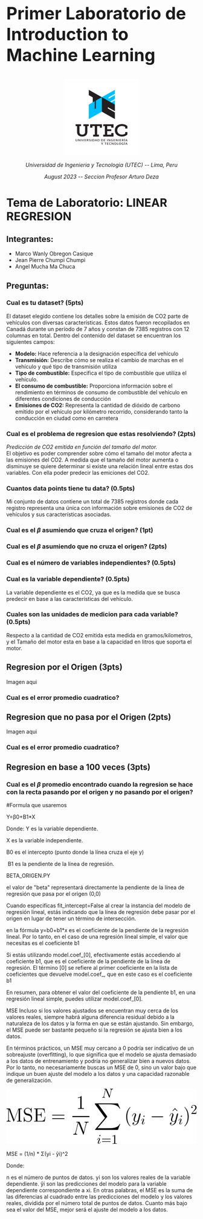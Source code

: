 
<p align="center">  
<h2 style="font-size: 45px;font-weight:bold">
    Primer Laboratorio de Introduction to <br> Machine Learning  
</h2>
</p>
<p align="center">
  <img src="image.png" alt="logo UTEC" width=200 height=200>
</p>
<p align="center"> 
  <em >
    Universidad de Ingenieria y Tecnologia (UTEC) -- Lima, Peru
  </em>  
</p>
  
<p align="center"> 
  <em >
    August 2023 -- Seccion Profesor Arturo Deza <br>    
  </em>  
</p> 
<p align="center"> 
  <h1 style="font-size: 30px;font-weight:bold">
    Tema de Laboratorio: LINEAR REGRESION
  </h1 >
</p> 

## Integrantes:  
- Marco Wanly Obregon Casique 
- Jean Pierre Chumpi Chumpi   
- Angel Mucha Ma Chuca  
  
## Preguntas:  

### Cual es tu dataset? (5pts)  

El dataset elegido contiene los detalles sobre la emisión de CO2 parte de vehículos con diversas características. Estos datos fueron recopilados en Canadá durante un período de 7 años y constan de 7385 registros con 12 columnas en total. Dentro del contenido del dataset se encuentran los siguientes campos:  

-  **Modelo:** Hace referencia a la designación específica del vehículo  
-  **Transmisión:**  Describe cómo se realiza el cambio de marchas en el vehículo y qué tipo de transmisión utiliza  
-  **Tipo de combustible:** Especifica el tipo de combustible que utiliza el vehículo.  
-  **El consumo de combustible:** Proporciona información sobre el rendimiento en términos de consumo de combustible del vehículo en diferentes condiciones de conducción  
-  **Emisiones de CO2:** Representa la cantidad de dióxido de carbono emitido por el vehículo por kilómetro recorrido, considerando tanto la conducción en ciudad como en carretera  

### Cual es el problema de regresion que estas resolviendo? (2pts)  
_*Predicción de CO2 emitida en función del tamaño del motor.*_  
El objetivo es poder comprender sobre cómo el tamaño del motor afecta a las emisiones del CO2. A medida que el tamaño del motor aumenta o disminuye se quiere determinar si existe una relación lineal entre estas dos variables. Con ella poder predecir las emiciones del CO2.

### Cuantos data points tiene tu data? (0.5pts)  
Mi conjunto de datos contiene un total de 7385 registros donde cada registro representa una única con información sobre emisiones de CO2 de vehículos y sus características asociadas.  

### Cual es el $\beta$ asumiendo que cruza el origen? (1pt)  

### Cual es el $\beta$ asumiendo que no cruza el origen? (2pts)  

### Cual es el número de variables independientes? (0.5pts)  

### Cual es la variable dependiente? (0.5pts)  
La variable dependiente es el CO2, ya que es la medida que se busca predecir en base a las características del vehículo.  

### Cuales son las unidades de medicion para cada variable? (0.5pts)  
Respecto a la cantidad de CO2 emitida esta medida en gramos/kilometros, y el Tamaño del motor esta en base a la capacidad en litros que soporta el motor.  

## Regresion por el Origen (3pts)  
Imagen aqui  

### Cual es el error promedio cuadratico?   

## Regresion que no pasa por el Origen (2pts)  
Imagen aqui  

### Cual es el error promedio cuadratico?  


## Regresion en base a 100 veces (3pts)  

### Cual es el $\beta$ promedio encontrado cuando la regresion se hace con la recta pasando por el origen y no pasando por el origen? 







#Formula que usaremos 

Y=β0+B1*X

Donde:
Y es la variable dependiente.

X es la variable independiente.

B0 es el intercepto (punto donde la línea cruza el eje y)

​
B1 es la pendiente de la línea de regresión.









BETA_ORIGEN.PY

el valor de "beta" representará directamente la pendiente de la línea de regresión que pasa por el origen (0,0)

Cuando especificas fit_intercept=False al crear la instancia del modelo de regresión lineal, estás indicando que la línea de regresión debe pasar por el origen en lugar de tener un término de intersección.


 en la fórmula 
    y=b0+b1*x
  es el coeficiente de la pendiente de la regresión lineal. Por lo tanto, en el caso de una regresión lineal simple, el valor que necesitas es el coeficiente b1

Si estás utilizando model.coef_[0], efectivamente estás accediendo al coeficiente b1,
 que es el coeficiente de la pendiente de la línea de regresión. El término [0] se refiere al primer coeficiente en la lista de coeficientes que devuelve model.coef_, que en este caso es el coeficiente b1

En resumen, para obtener el valor del coeficiente de la pendiente b1, en una regresión lineal simple, puedes utilizar model.coef_[0].






MSE
Incluso si los valores ajustados se encuentran muy cerca de los valores reales, siempre habrá alguna diferencia residual debido a la naturaleza de los datos y la forma en que se están ajustando. Sin embargo, el MSE puede ser bastante pequeño si la regresión se ajusta bien a los datos.

En términos prácticos, un MSE muy cercano a 0 podría ser indicativo de un sobreajuste (overfitting), lo que significa que el modelo se ajusta demasiado a los datos de entrenamiento y podría no generalizar bien a nuevos datos. Por lo tanto, no necesariamente buscas un MSE de 0, sino un valor bajo que indique un buen ajuste del modelo a los datos y una capacidad razonable de generalización.



![MSE](MSE.png)

MSE = (1/n) * Σ(yi - ŷi)^2

Donde:

n es el número de puntos de datos.
yi son los valores reales de la variable dependiente.
ŷi son las predicciones del modelo para la variable dependiente correspondiente a xi.
En otras palabras, el MSE es la suma de las diferencias al cuadrado entre las predicciones del modelo y los valores reales, dividida por el número total de puntos de datos. Cuanto más bajo sea el valor del MSE, mejor será el ajuste del modelo a los datos.